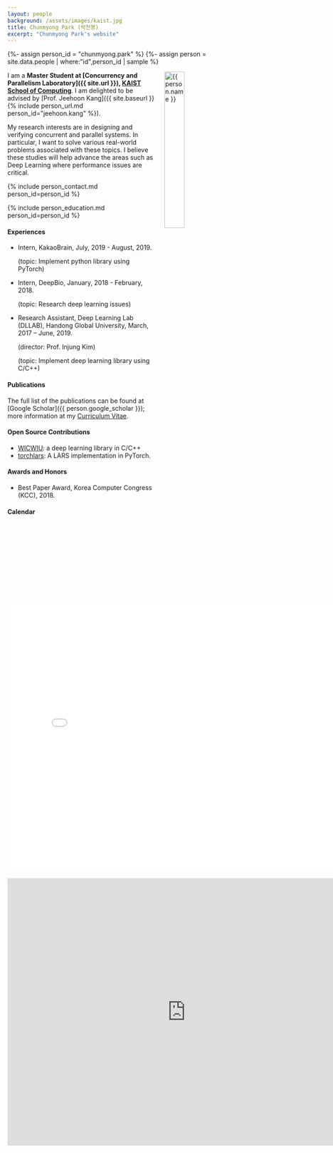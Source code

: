 ```yaml
---
layout: people
background: /assets/images/kaist.jpg
title: Chunmyong Park (박천명)
excerpt: "Chunmyong Park's website"
---
```


{%- assign person_id = "chunmyong.park" %}
{%- assign person = site.data.people | where:"id",person_id | sample %}

<img align="right" style="width: 30%; padding-left: 3%;" src="{{ site.baseurl }}/assets/images/people/chunmyong.park.jpg" alt="{{ person.name }}">

I am a **Master Student at [Concurrency and Parallelism Laboratory]({{ site.url }}), [KAIST School of Computing](https://cs.kaist.ac.kr)**. I am delighted to be advised by [Prof. Jeehoon Kang]({{ site.baseurl }}{% include person_url.md person_id="jeehoon.kang" %}).

My research interests are in designing and verifying concurrent and parallel systems. In particular, I want to solve various real-world problems associated with these topics. I believe these studies will help advance the areas such as Deep Learning where performance issues are critical.


{% include person_contact.md person_id=person_id %}


{% include person_education.md person_id=person_id %}


#### Experiences

- Intern, KakaoBrain, July, 2019 - August, 2019.

  (topic: Implement python library using PyTorch)

- Intern, DeepBio, January, 2018 - February, 2018.

  (topic: Research deep learning issues)

- Research Assistant, Deep Learning Lab (DLLAB), Handong Global University, March, 2017 – June, 2019.

  (director: Prof. Injung Kim)

  (topic: Implement deep learning library using C/C++)


#### Publications

The full list of the publications can be found at [Google Scholar]({{ person.google_scholar }}); more information at my [Curriculum Vitae](https://cmpark0126.github.io/assets/docs/PARKCHUNMYONG_cv.pdf).


#### Open Source Contributions

- [WICWIU](https://github.com/WICWIU/WICWIU): a deep learning library in C/C++
- [torchlars](https://github.com/kakaobrain/torchlars): A LARS implementation in PyTorch.


#### Awards and Honors

- Best Paper Award, Korea Computer Congress (KCC), 2018.


#### Calendar

<div class="responsive-iframe-container big-container">
    <iframe src="<iframe src="https://calendar.google.com/calendar/embed?height=600&amp;wkst=1&amp;bgcolor=%23ffffff&amp;ctz=Asia%2FSeoul&amp;src=Y2h1bm15b25nLnBhcmtAY3Aua2Fpc3QuYWMua3I&amp;src=a28uc291dGhfa29yZWEjaG9saWRheUBncm91cC52LmNhbGVuZGFyLmdvb2dsZS5jb20&amp;color=%239E69AF&amp;color=%230B8043&amp;showTz=1&amp;showCalendars=0&amp;showTabs=0&amp;mode=WEEK&amp;showDate=0&amp;showTitle=0&amp;showPrint=0" style="border-width:0; margin-top:15pt;" width="800" height="600" frameborder="0" scrolling="no"></iframe>
</div>
<div class="responsive-iframe-container small-container" style="height: 1000;">
    <iframe src="https://calendar.google.com/calendar/embed?height=600&amp;wkst=1&amp;bgcolor=%23ffffff&amp;ctz=Asia%2FSeoul&amp;src=Y2h1bm15b25nLnBhcmtAY3Aua2Fpc3QuYWMua3I&amp;src=a28uc291dGhfa29yZWEjaG9saWRheUBncm91cC52LmNhbGVuZGFyLmdvb2dsZS5jb20&amp;color=%239E69AF&amp;color=%230B8043&amp;showTz=1&amp;showCalendars=0&amp;showTabs=0&amp;mode=WEEK&amp;showDate=0&amp;showTitle=0&amp;showPrint=0" style="border-width:0; margin-top:15pt;" width="800" height="600" frameborder="0" scrolling="no"></iframe>
</div>
